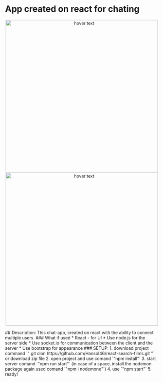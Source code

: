 # App created on react for chating

<p align="center" display="flex">
  <img src="https://i.ibb.co/fdZ3fkL/img-site2.png" width="500" height="500" title="hover text">
  <img src="https://i.ibb.co/w4KHyXs/img-site3.png" width="500" height="500" title="hover text">
</p>
## Description:
This chat-app, created on react with the ability to connect multiple users.
### What if used
* React - for UI
* Use node.js for the server side
* Use socket.io for communication between the client and the server
* Use bootstrap for appearance 
### SETUP: 
1. download project command `" git clon https://github.com/Hansol46/react-search-films.git "` or download zip file
2. open project and use comand `"npm install"` 
3. start server comand `"npm run start"` (in case of a space, install the nodemon package again used comand `"npm i nodemone"`)
4. use `"npm start"`
5. ready!
